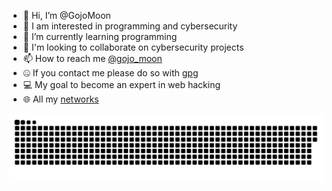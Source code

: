 - 👋 Hi, I’m @GojoMoon
- 👀 I am interested in programming and cybersecurity
- 🌱 I’m currently learning programming
- 💞️ I'm looking to collaborate on cybersecurity projects
- 📫 How to reach me [@gojo_moon](https://twitter.com/gojo_moon)
- 🤐 If you contact me please do so with [gpg](https://gojomoon.github.io/gojo.asc)
- 💻 My goal to become an expert in web hacking
- 🌐 All my [networks](https://bio.link/gojomoon)


<a href="ContactGojoSensei@proton.me" target="_blank"><img src="https://raw.githubusercontent.com/GojoMoon/GojoMoon/main/assets/github-contribution-grid-snake.svg" alt="snake"></a>

<!---
GojoMoon/GojoMoon is a ✨ special ✨ repository because its `README.md` (this file) appears on your GitHub profile.
You can click the Preview link to take a look at your changes.
--->
